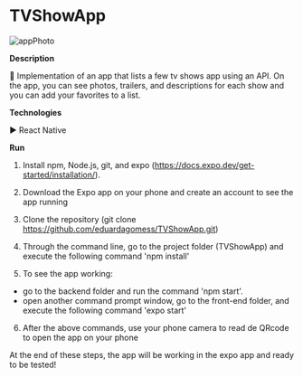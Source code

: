 # TVShowApp

![appPhoto](https://user-images.githubusercontent.com/63261217/147887654-068d8c84-576e-40cf-a866-fe6a8f8a3640.png)

**Description**

:pushpin: Implementation of an app that lists a few tv shows app using an API. On the app, you can see photos, trailers, and descriptions for each show and you can add your favorites to a list.

**Technologies**

:arrow_forward: React Native

**Run**

1) Install npm, Node.js, git, and expo (https://docs.expo.dev/get-started/installation/).

2) Download the Expo app on your phone and create an account to see the app running

3) Clone the repository (git clone https://github.com/eduardagomess/TVShowApp.git)

4) Through the command line, go to the project folder (TVShowApp) and execute the following command 'npm install'

5) To see the app working:
- go to the backend folder and run the command 'npm start'. 
- open another command prompt window, go to the front-end folder, and execute the following command 'expo start'

6) After the above commands, use your  phone camera to read de QRcode to open the app on your phone

At the end of these steps, the app will be working in the expo app and ready to be tested!
